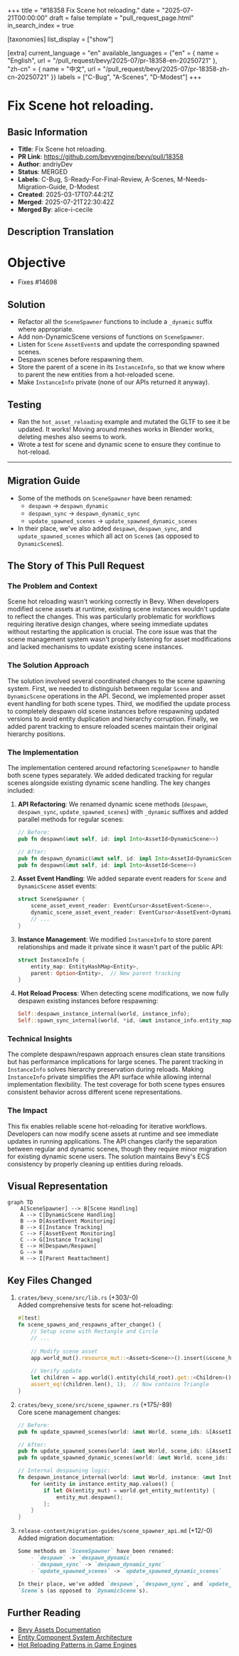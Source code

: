 +++
title = "#18358 Fix Scene hot reloading."
date = "2025-07-21T00:00:00"
draft = false
template = "pull_request_page.html"
in_search_index = true

[taxonomies]
list_display = ["show"]

[extra]
current_language = "en"
available_languages = {"en" = { name = "English", url = "/pull_request/bevy/2025-07/pr-18358-en-20250721" }, "zh-cn" = { name = "中文", url = "/pull_request/bevy/2025-07/pr-18358-zh-cn-20250721" }}
labels = ["C-Bug", "A-Scenes", "D-Modest"]
+++

# Fix Scene hot reloading.

## Basic Information
- **Title**: Fix Scene hot reloading.
- **PR Link**: https://github.com/bevyengine/bevy/pull/18358
- **Author**: andriyDev
- **Status**: MERGED
- **Labels**: C-Bug, S-Ready-For-Final-Review, A-Scenes, M-Needs-Migration-Guide, D-Modest
- **Created**: 2025-03-17T07:44:21Z
- **Merged**: 2025-07-21T22:30:42Z
- **Merged By**: alice-i-cecile

## Description Translation
# Objective

- Fixes #14698

## Solution

- Refactor all the `SceneSpawner` functions to include a `_dynamic` suffix where appropriate.
- Add non-DynamicScene versions of functions on `SceneSpawner`.
- Listen for `Scene` `AssetEvent`s and update the corresponding spawned scenes.
- Despawn scenes before respawning them.
- Store the parent of a scene in its `InstanceInfo`, so that we know where to parent the new entities from a hot-reloaded scene.
- Make `InstanceInfo` private (none of our APIs returned it anyway).

## Testing

- Ran the `hot_asset_reloading` example and mutated the GLTF to see it be updated. It works! Moving around meshes works in Blender works, deleting meshes also seems to work.
- Wrote a test for scene and dynamic scene to ensure they continue to hot-reload.

---

## Migration Guide

- Some of the methods on `SceneSpawner` have been renamed:
    - `despawn` -> `despawn_dynamic`
    - `despawn_sync` -> `despawn_dynamic_sync`
    - `update_spawned_scenes` -> `update_spawned_dynamic_scenes`
- In their place, we've also added `despawn`, `despawn_sync`, and `update_spawned_scenes` which all act on `Scene`s (as opposed to `DynamicScene`s).

## The Story of This Pull Request

### The Problem and Context
Scene hot reloading wasn't working correctly in Bevy. When developers modified scene assets at runtime, existing scene instances wouldn't update to reflect the changes. This was particularly problematic for workflows requiring iterative design changes, where seeing immediate updates without restarting the application is crucial. The core issue was that the scene management system wasn't properly listening for asset modifications and lacked mechanisms to update existing scene instances.

### The Solution Approach
The solution involved several coordinated changes to the scene spawning system. First, we needed to distinguish between regular `Scene` and `DynamicScene` operations in the API. Second, we implemented proper asset event handling for both scene types. Third, we modified the update process to completely despawn old scene instances before respawning updated versions to avoid entity duplication and hierarchy corruption. Finally, we added parent tracking to ensure reloaded scenes maintain their original hierarchy positions.

### The Implementation
The implementation centered around refactoring `SceneSpawner` to handle both scene types separately. We added dedicated tracking for regular scenes alongside existing dynamic scene handling. The key changes included:

1. **API Refactoring**: We renamed dynamic scene methods (`despawn`, `despawn_sync`, `update_spawned_scenes`) with `_dynamic` suffixes and added parallel methods for regular scenes:
   ```rust
   // Before:
   pub fn despawn(&mut self, id: impl Into<AssetId<DynamicScene>>)
   
   // After:
   pub fn despawn_dynamic(&mut self, id: impl Into<AssetId<DynamicScene>>)
   pub fn despawn(&mut self, id: impl Into<AssetId<Scene>>)
   ```

2. **Asset Event Handling**: We added separate event readers for `Scene` and `DynamicScene` asset events:
   ```rust
   struct SceneSpawner {
       scene_asset_event_reader: EventCursor<AssetEvent<Scene>>,
       dynamic_scene_asset_event_reader: EventCursor<AssetEvent<DynamicScene>>,
       // ...
   }
   ```

3. **Instance Management**: We modified `InstanceInfo` to store parent relationships and made it private since it wasn't part of the public API:
   ```rust
   struct InstanceInfo {
       entity_map: EntityHashMap<Entity>,
       parent: Option<Entity>,  // New parent tracking
   }
   ```

4. **Hot Reload Process**: When detecting scene modifications, we now fully despawn existing instances before respawning:
   ```rust
   Self::despawn_instance_internal(world, instance_info);
   Self::spawn_sync_internal(world, *id, &mut instance_info.entity_map)?;
   ```

### Technical Insights
The complete despawn/respawn approach ensures clean state transitions but has performance implications for large scenes. The parent tracking in `InstanceInfo` solves hierarchy preservation during reloads. Making `InstanceInfo` private simplifies the API surface while allowing internal implementation flexibility. The test coverage for both scene types ensures consistent behavior across different scene representations.

### The Impact
This fix enables reliable scene hot-reloading for iterative workflows. Developers can now modify scene assets at runtime and see immediate updates in running applications. The API changes clarify the separation between regular and dynamic scenes, though they require minor migration for existing dynamic scene users. The solution maintains Bevy's ECS consistency by properly cleaning up entities during reloads.

## Visual Representation

```mermaid
graph TD
    A[SceneSpawner] --> B[Scene Handling]
    A --> C[DynamicScene Handling]
    B --> D[AssetEvent Monitoring]
    B --> E[Instance Tracking]
    C --> F[AssetEvent Monitoring]
    C --> G[Instance Tracking]
    E --> H[Despawn/Respawn]
    G --> H
    H --> I[Parent Reattachment]
```

## Key Files Changed

1. `crates/bevy_scene/src/lib.rs` (+303/-0)  
   Added comprehensive tests for scene hot-reloading:
   ```rust
   #[test]
   fn scene_spawns_and_respawns_after_change() {
       // Setup scene with Rectangle and Circle
       // ... 
       
       // Modify scene asset
       app.world_mut().resource_mut::<Assets<Scene>>().insert(&scene_handle, scene_2);
       
       // Verify update
       let children = app.world().entity(child_root).get::<Children>();
       assert_eq!(children.len(), 1);  // Now contains Triangle
   }
   ```

2. `crates/bevy_scene/src/scene_spawner.rs` (+175/-89)  
   Core scene management changes:
   ```rust
   // Before:
   pub fn update_spawned_scenes(world: &mut World, scene_ids: &[AssetId<DynamicScene>]) 
   
   // After:
   pub fn update_spawned_scenes(world: &mut World, scene_ids: &[AssetId<Scene>])
   pub fn update_spawned_dynamic_scenes(world: &mut World, scene_ids: &[AssetId<DynamicScene>])
   
   // Internal despawning logic:
   fn despawn_instance_internal(world: &mut World, instance: &mut InstanceInfo) {
       for &entity in instance.entity_map.values() {
           if let Ok(entity_mut) = world.get_entity_mut(entity) {
               entity_mut.despawn();
           };
       }
   }
   ```

3. `release-content/migration-guides/scene_spawner_api.md` (+12/-0)  
   Added migration documentation:
   ```markdown
   Some methods on `SceneSpawner` have been renamed:
       - `despawn` -> `despawn_dynamic`
       - `despawn_sync` -> `despawn_dynamic_sync`
       - `update_spawned_scenes` -> `update_spawned_dynamic_scenes`
   
   In their place, we've added `despawn`, `despawn_sync`, and `update_spawned_scenes` which all act on
   `Scene`s (as opposed to `DynamicScene`s).
   ```

## Further Reading
- [Bevy Assets Documentation](https://bevyengine.org/learn/book/getting-started/assets/)
- [Entity Component System Architecture](https://en.wikipedia.org/wiki/Entity_component_system)
- [Hot Reloading Patterns in Game Engines](https://gameprogrammingpatterns.com/)